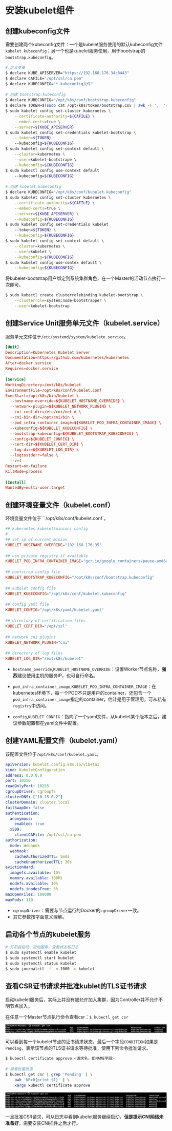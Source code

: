# 安装kubelet组件

## 创建kubeconfig文件

需要创建两个kubeconfig文件：一个是kubelet服务使用的默认kubeconfig文件`kubelet.kubeconfig`；另一个也是kubelet服务使用，用于bootstrap的`bootstrap.kubeconfig`。

```bash
# 定义变量
$ declare KUBE_APISERVER="https://192.168.176.34:8443"
$ declare CAFILE="/opt/ssl/ca.pem"
$ declare KUBECONFIG="*.kubeconfig文件"

# 创建 bootstrap.kubeconfig
$ declare KUBECONFIG="/opt/k8s/conf/bootstrap.kubeconfig"
$ declare TOKEN=$(sudo cat /opt/k8s/token/bootstrap.csv | awk -F ',' '{print $1}')
$ sudo kubelet config set-cluster kubernetes \
    --certificate-authority=${CAFILE} \
    --embed-certs=true \
    --server=${KUBE_APISERVER}
$ sudo kubelet config set-credentials kubelet-bootstrap \
    --token=${TOKEN}
    --kubeconfig=${KUBECONFIG}
$ sudo kubelet config set-context default \
    --cluster=kubernetes \
    --user=kubelet-bootstrape \
    --kubeconfig=${KUBECONFIG}
$ sudo kubectl config use-context default
    --kubeconfig=${KUBECONFIG}

# 创建 kubelet.kubeconfig
$ declare KUBECONFIG="/opt/k8s/conf/kubelet.kubeconfig"
$ sudo kubelet config set-cluster kubernetes \
    --certificate-authority=${CAFILE} \
    --embed-certs=true \
    --server=${KUBE_APISERVER} \
    --kubeconfig=${KUBECONFIG}
$ sudo kubelet config set-credentials kubelet
    --token=${TOKEN} \
    --kubeconfig=${KUBECONFIG}
$ sudo kubelet config set-context default \
    --cluster=kubernetes \
    --user=kubelet \
    --kubeconfig=${KUBECONFIG}
$ sudo kubelet config use-contex default \
    --kubeconfig=${KUBECONFIG}
```

将kubelet-bootstrap用户绑定到系统集群角色，在一个Master的活动节点执行一次即可。

```bash
$ sudo kubectl create clusterrolebinding kubelet-bootstrap \
    --clusterrole=system:node-bootstrapper \
    --user=kubelet-bootstrap
```

## 创建Service Unit服务单元文件（kubelet.service）

服务单元文件位于`/etc/systemd/system/kubelete.service`。

```conf
[Unit]
Description=Kubernetes Kubelet Server
Documentation=https://github.com/kubernetes/kubernetes
After=docker.service
Requires=docker.service

[Service]
WorkingDirectory=/ext/k8s/kubelet
EnvironmentFile=/opt/k8s/conf/kubelet.conf
ExecStart=/opt/k8s/bin/kubelet \
  --hostname-override=${KUBELET_HOSTNAME_OVERRIDE} \
  --network-plugin=${KUBELET_NETWORK_PLUGIN} \
  --cni-conf-dir=/etc/cni/net.d \
  --cni-bin-dir=/opt/cni/bin \
  --pod_infra_container_image=${KUBELET_POD_INFRA_CONTAINER_IMAGE} \
  --kubeconfig=${KUBELET_KUBECONFIG} \
  --bootstrap-kubeconfig=${KUBELET_BOOTSTRAP_KUBECONFIG} \
  --config=${KUBELET_CONFIG} \
  --cert-dir=${KUBELET_CERT_DIR} \
  --log-dir=${KUBELET_LOG_DIR} \
  --logtostderr=false \
  --v=4
Restart=on-failure
KillMode=process

[Install]
WantedBy=multi-user.target
```

## 创建环境变量文件（kubelet.conf）

环境变量文件位于```/opt/k8s/conf/kubelet.conf`。

```conf
## kubernetes kubelet(minion) config
#
## set ip of current minion
KUBELET_HOSTNAME_OVERRIDE="192.168.176.35"

## use private registry if available
KUBELET_POD_INFRA_CONTAINER_IMAGE="gcr.io/google_containers/pause-amd64:3.1"

## bootstrap config file
KUBELET_BOOTSTRAP_KUBECONFIG="/opt/k8s/conf/bootstrap.kubeconfig"

## kubelet config file
KUBELET_KUBECONFIG="/opt/k8s/conf/kubelet.kubeconfig"

## config yaml file
KUBELET_CONFIG="/opt/k8s/yaml/kubelet.yaml"

## directory of certification files
KUBELET_CERT_DIR="/opt/ssl"

## network cni plugins
KUBELET_NETWORK_PLUGIN="cni"

## directory of log files
KUBELET_LOG_DIR="/ext/k8s/kubelet"
```

- `hostname_override`,`KUBELET_HOSTNAME_OVERRIDE`：设置Worker节点名称，**强烈**建议使用主机的服务IP，也可自行命名。

- `pod_infra_container_image`,`KUBELET_POD_INFRA_CONTAINER_IMAGE`：在kubernetes环境下，每一个POD不只是用户的container，还包含一个`pod_infra_container_image`指定的container，估计是用于管理用，可从私有`registry`中访问。
- `config`,`KUBELET_CONFIG`：指向了一个yaml文件，从kubelet某个版本之后，建议参数配置都在yaml文件中配置。

## 创建YAML配置文件（kubelet.yaml）

该配置文件位于`/opt/k8s/conf/kubelet.yaml`。

```yaml
apiVersion: kubelet.config.k8s.io/v1beta1
kind: KubeletConfiguration
address: 0.0.0.0
port: 10250
readOnlyPort: 10255
cgroupDriver: cgroupfs
clusterDNS: ["10.15.0.2"]
clusterDomain: cluster.local
failSwapOn: false
authentication:
  anonymous:
    enabled: true
  x509:
    clientCAFile: /opt/ssl/ca.pem
authorization:
  mode: Webhook
  webhook:
    cacheAuthorizedTTL: 5m0s
    cacheUnauthorizedTTL: 30s
evictionHard:
  imagefs.available: 15%
  memory.available: 100Mi
  nodefs.available: 10%
  nodefs.inodesFree: 5%
maxOpenFiles: 100000
maxPods: 110
```

- `cgroupDriver`：需要与节点运行的Docker的`cgroupDriver`一致。
- 其它参数按字面意义理解。

## 启动各个节点的kubelet服务

```bash
# 开机自启动、启动服务，查看状态和日志
$ sudo systemctl enable kubelet
$ sudo systemctl start kubelet
$ sudo systemctl status kubelet
$ sudo journalctl -f -n 1000 -u kubelet
```

## 查看CSR证书请求并批准kublet的TLS证书请求

启动kubelet服务后，实际上并没有被允许加入集群，因为Controller并不允许不明节点加入。

在任意一个Master节点执行命令查看csr：`$ kubectl get csr`

![get csr](../../../../resources/images/kubelet-get-csr.png)

可以看到每一个kubelet节点的证书请求状态，最后一个字段`CONDITION`如果是`Pending`，表示该节点的TLS证书请求等待批准，使用下列命令批准请求。

```bash
$ kubectl certificate approve <请求名，即NAME字段>

# 或者批量批准
$ kubectl get csr | grep 'Pending' | \
    awk 'NR>0{print $1}' | \
    xargs kubectl certificate approve
```

![批准](../../../../resources/images/kubelet-approve.png)

一旦批准CSR请求，可从日志中看到kubelet服务继续启动，**但是提示CNI网络未准备好**，需要安装CNI插件之后才行。
